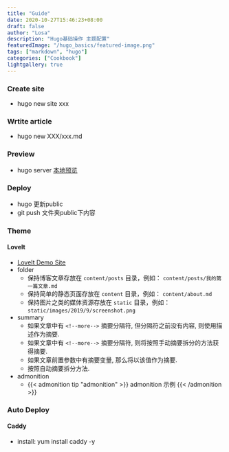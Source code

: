 ```yaml
---
title: "Guide"
date: 2020-10-27T15:46:23+08:00
draft: false
author: "Losa"
description: "Hugo基础操作 主题配置"
featuredImage: "/hugo_basics/featured-image.png"
tags: ["markdown", "hugo"]
categories: ["Cookbook"]
lightgallery: true
---
```


<!--more-->

### Create site

* hugo new site xxx

### Wrtite article

* hugo new XXX/xxx.md

### Preview

* hugo server  [本地预览](localhost:1313)

### Deploy

* hugo 更新public
* git push 文件夹public下内容

### Theme

#### LoveIt

* [LoveIt Demo Site](https://hugoloveit.com)
* folder
  * 保持博客文章存放在 `content/posts` 目录，例如： `content/posts/我的第一篇文章.md`
  * 保持简单的静态页面存放在 `content` 目录，例如： `content/about.md`
  * 保持图片之类的媒体资源存放在 `static` 目录，例如： `static/images/2019/9/screenshot.png`
* summary
  * 如果文章中有 `<!--more-->` 摘要分隔符, 但分隔符之前没有内容, 则使用描述作为摘要.
  * 如果文章中有 `<!--more-->` 摘要分隔符, 则将按照手动摘要拆分的方法获得摘要.
  * 如果文章前置参数中有摘要变量, 那么将以该值作为摘要.
  * 按照自动摘要拆分方法.
* admonition
  * {{< admonition tip "admonition" >}} admonition 示例 {{< /admonition >}}

### Auto Deploy

#### Caddy

* install:  yum install caddy -y



